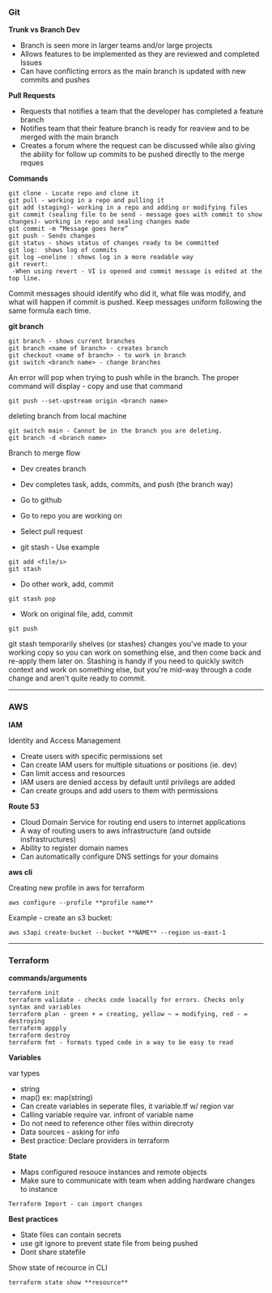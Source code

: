 ### **Git**

**Trunk vs Branch Dev**

- Branch is seen more in larger teams and/or large projects
- Allows features to be implemented as they are reviewed and completed
Issues
- Can have conflicting errors as the main branch is updated with new commits and pushes

**Pull Requests**

- Requests that notifies a team that the developer has completed a feature branch
- Notifies team that their feature branch is ready for reaview and to be merged with the main branch
- Creates a forum where the request can be discussed while also giving the ability for follow up commits to be pushed directly to the merge reques

**Commands**
```
git clone - Locate repo and clone it
git pull - working in a repo and pulling it
git add (staging)- working in a repo and adding or modifying files
git commit (sealing file to be send - message goes with commit to show changes)- working in repo and sealing changes made
git commit -m “Message goes here”
git push - Sends changes
git status - shows status of changes ready to be committed
git log:  shows log of commits
git log —oneline : shows log in a more readable way
git revert: 
 -When using revert - VI is opened and commit message is edited at the top line.
```
Commit messages should identify who did it, what file was modify, and what will happen if commit is pushed.
Keep messages uniform following the same formula each time.


**git branch**
```
git branch - shows current branches
git branch <name of branch> - creates branch
git checkout <name of branch> - to work in branch
git switch <branch name> - change branches
```
An error will pop when trying to push while in the branch. The proper command will display - copy and use that command
```
git push --set-upstream origin <branch name>
```

deleting branch from local machine
```
git switch main - Cannot be in the branch you are deleting.
git branch -d <branch name>
```

Branch to merge flow
- Dev creates branch
- Dev completes task, adds, commits, and push (the branch way)
- Go to github
- Go to repo you are working on
- Select pull request


- git stash - Use example
```
git add <file/s>
git stash
```
 - Do other work, add, commit
```
git stash pop
```
 - Work on original file, add, commit
 ```
git push
 ```

git stash temporarily shelves (or stashes) changes you've made to your 
working copy so you can work on something else, and then come back and re-apply them later on. 
Stashing is handy if you need to quickly switch context and work on something else, 
but you're mid-way through a code change and aren't quite ready to commit.

******************
### AWS

**IAM**

Identity and Access Management
- Create users with specific permissions set
- Can create IAM users for multiple situations or positions (ie. dev)
- Can limit access and resources
- IAM users are denied access by default until privilegs are added
- Can create groups and add users to them with permissions

**Route 53**
- Cloud Domain Service for routing end users to internet applications
- A way of routing users to aws infrastructure (and outside insfrastructures)
- Ability to register domain names
- Can automatically configure DNS settings for your domains

**aws cli**

Creating new profile in aws for terraform
```
aws configure --profile **profile name**
```
Example - create an s3 bucket:
```
aws s3api create-bucket --bucket **NAME** --region us-east-1
```

******************
### Terraform

**commands/arguments**
```
terraform init
terraform validate - checks code loacally for errors. Checks only syntax and variables
terraform plan - green + = creating, yellow ~ = modifying, red - = destroying
terraform appply
terraform destroy 
terraform fmt - formats typed code in a way to be easy to read
```

**Variables**

var types
- string
- map() ex: map(string)
 - Can create variables in seperate files, it variable.tf w/ region var
 - Calling variable require var. infront of variable name
 - Do not need to reference other files within direcroty
 - Data sources - asking for info 
 - Best practice: Declare providers in terraform

**State**
- Maps configured resouce instances and remote objects
- Make sure to communicate with team when adding hardware changes to instance
```
Terraform Import - can import changes
```

**Best practices**
- State files can contain secrets
- use git ignore to prevent state file from being pushed
- Dont share statefile

Show state of recource in CLI
```
terraform state show **resource**
```
